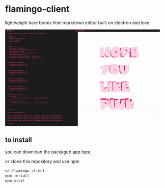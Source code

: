 # flamingo-client
lightweight bare bones html markdown editor built on electron and love

![](preview.gif)

## to install

you can download the packaged app [here](flamingo.mazz.tv)

or clone this repository and use npm

    cd flamingo-client
    npm install
    npm start
